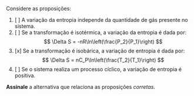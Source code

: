 Considere as proposições:

1. [ ] A variação da entropia independe da quantidade de gás presente no sistema.   
2. [ ] Se a transformação é isotérmica, a variação da entropia é dada por:
    $$
    \Delta S = -nR\ln\left(\frac{P_2}{P_1}\right)
    $$
3. [x] Se a transformação é isobárica, a variação de entropia é dada por:
    $$
    \Delta S = nC_P\ln\left(\frac{T_2}{T_1}\right)
    $$  
4. [ ] Se o sistema realiza um processo cíclico, a variação de entropia é positiva. 

**Assinale** a alternativa que relaciona as proposições *corretas*.
